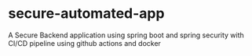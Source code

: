 # secure-automated-app
A Secure Backend application using spring boot and spring security with CI/CD pipeline using github actions and docker
